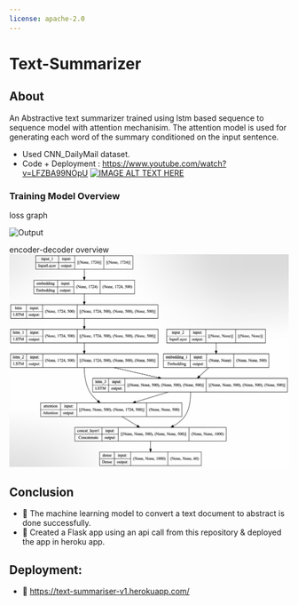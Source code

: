 ```yaml
---
license: apache-2.0
---
```

# Text-Summarizer
## About

An Abstractive text summarizer trained using lstm based sequence to sequence model with attention mechanisim. The attention model is used for generating each word of the summary conditioned on the input sentence.

- Used CNN_DailyMail dataset.
- Code + Deployment : https://www.youtube.com/watch?v=LFZBA99NOpU
[![IMAGE ALT TEXT HERE](https://i.ytimg.com/vi/LFZBA99NOpU/hqdefault.jpg?sqp=-oaymwEiCKgBEF5IWvKriqkDFQgBFQAAAAAYASUAAMhCPQCAokN4AQ==&rs=AOn4CLCQacvrk4iyXIEhzufcyLKd9ZWHlQ)](https://www.youtube.com/watch?v=LFZBA99NOpU)

### Training Model Overview

loss graph

![Output](./train_log.jpeg "loss graph")

encoder-decoder overview
![Output1](./model_plot.jpeg "model overview")

## Conclusion

- 🫶  The machine learning model to convert a text document to abstract is done successfully.
- 🫶  Created a Flask app using an api call from this repository & deployed the app in heroku app.

## Deployment:

- 🫶  https://text-summariser-v1.herokuapp.com/
